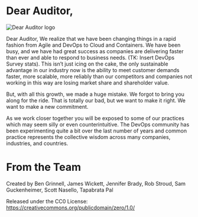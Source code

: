 # Dear Auditor,

![Dear Auditor logo](https://dearauditor.github.io/images/dear-auditor-logo.png)

Dear Auditor,
We realize that we have been changing things in a rapid fashion from Agile and DevOps to Cloud and Containers. We have been busy, and we have had great success as companies are delivering faster than ever and able to respond to business needs. (TK: Insert DevOps Survey stats). This isn’t just icing on the cake, the only sustainable advantage in our industry now is the ability to meet customer demands faster, more scalable, more reliably than our competitors and companies not working in this way are losing market share and shareholder value.

But, with all this growth, we made a huge mistake. We forgot to bring you along for the ride. That is totally our bad, but we want to make it right. We want to make a new commitment.

As we work closer together you will be exposed to some of our practices which may seem silly or even counterintuitive.  The DevOps community has been experimenting quite a bit over the last number of years and common practice represents the collective wisdom across many companies, industries, and countries.


# From the Team
Created by Ben Grinnell, James Wickett, Jennifer Brady, Rob Stroud, Sam Guckenheimer, Scott Nasello, Tapabrata Pal

Released under the CC0 License: https://creativecommons.org/publicdomain/zero/1.0/
